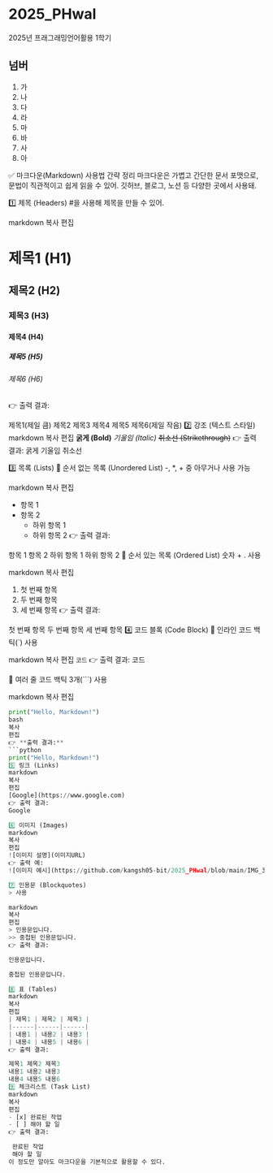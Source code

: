 # 2025_PHwal
2025년 프래그래밍언어활용 1학기

## 넘버
1. 가
2. 나
3. 다
4. 라
5. 마
6. 바
7. 사
8. 아

✅ 마크다운(Markdown) 사용법 간략 정리
마크다운은 가볍고 간단한 문서 포맷으로, 문법이 직관적이고 쉽게 읽을 수 있어.
깃허브, 블로그, 노션 등 다양한 곳에서 사용돼.

1️⃣ 제목 (Headers)
#을 사용해 제목을 만들 수 있어.

markdown
복사
편집
# 제목1 (H1)
## 제목2 (H2)
### 제목3 (H3)
#### 제목4 (H4)
##### 제목5 (H5)
###### 제목6 (H6)
👉 출력 결과:


제목1(제일 큼)
제목2
제목3
제목4
제목5
제목6(제일 작음)
2️⃣ 강조 (텍스트 스타일)
markdown
복사
편집
**굵게 (Bold)**
*기울임 (Italic)*
~~취소선 (Strikethrough)~~
👉 출력 결과:
굵게
기울임
취소선

3️⃣ 목록 (Lists)
🔹 순서 없는 목록 (Unordered List)
-, *, + 중 아무거나 사용 가능

markdown
복사
편집
- 항목 1
- 항목 2
  - 하위 항목 1
  - 하위 항목 2
👉 출력 결과:

항목 1
항목 2
하위 항목 1
하위 항목 2
🔹 순서 있는 목록 (Ordered List)
숫자 + . 사용

markdown
복사
편집
1. 첫 번째 항목
2. 두 번째 항목
3. 세 번째 항목
👉 출력 결과:

첫 번째 항목
두 번째 항목
세 번째 항목
4️⃣ 코드 블록 (Code Block)
🔹 인라인 코드
백틱(`) 사용

markdown
복사
편집
`코드`
👉 출력 결과:
코드

🔹 여러 줄 코드
백틱 3개(```) 사용

markdown
복사
편집

```python
print("Hello, Markdown!")
bash
복사
편집
👉 **출력 결과:**  
```python
print("Hello, Markdown!")
5️⃣ 링크 (Links)
markdown
복사
편집
[Google](https://www.google.com)
👉 출력 결과:
Google

6️⃣ 이미지 (Images)
markdown
복사
편집
![이미지 설명](이미지URL)
👉 출력 예:
![이미지 예시](https://github.com/kangsh05-bit/2025_PHwal/blob/main/IMG_3312.png)

7️⃣ 인용문 (Blockquotes)
> 사용

markdown
복사
편집
> 인용문입니다.
>> 중첩된 인용문입니다.
👉 출력 결과:

인용문입니다.

중첩된 인용문입니다.

8️⃣ 표 (Tables)
markdown
복사
편집
| 제목1 | 제목2 | 제목3 |
|------|------|------|
| 내용1 | 내용2 | 내용3 |
| 내용4 | 내용5 | 내용6 |
👉 출력 결과:

제목1	제목2	제목3
내용1	내용2	내용3
내용4	내용5	내용6
9️⃣ 체크리스트 (Task List)
markdown
복사
편집
- [x] 완료된 작업
- [ ] 해야 할 일
👉 출력 결과:

 완료된 작업
 해야 할 일
이 정도만 알아도 마크다운을 기본적으로 활용할 수 있다.
